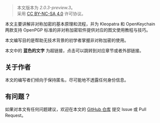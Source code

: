 > 本文版本为 *2.0.3-preview.3*。  
> 采用 [CC BY-NC-SA 4.0](http://creativecommons.org/licenses/by-nc-sa/4.0/) 许可协议。

本文主要讲解非对称加密的基本原理和流程，并为 Kleopatra 和 OpenKeychain 两款支持 OpenPGP 标准的非对称加密软件提供对应的图文使用教程与技巧。

本文编写目的是帮助无技术背景的初学者掌握非对称加密的使用。

本文中的 **蓝色的文字** 为超链接，点击可以跳转到对应章节或者外部链接。

## 关于作者

本文的编写者们倾向于保持匿名，尽可能地不透露任何身份信息。

## 有问题？

如果对本文有任何问题建议，欢迎在本文的 [GitHub 仓库](https://github.com/cyraivndle2/gpg-tutorial/ "点击前往教程 GitHub 仓库") 提交 Issue 或 Pull Request。